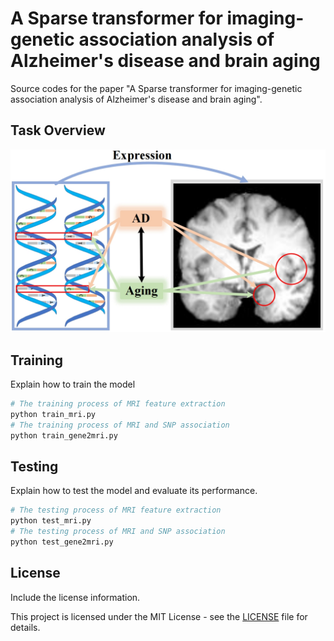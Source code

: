 # A Sparse transformer for imaging-genetic association analysis of Alzheimer's disease and brain aging

Source codes for the paper "A Sparse transformer for imaging-genetic association analysis of Alzheimer's disease and brain aging".

## Task Overview

![Task](overall.png)

## Training

Explain how to train the model

```bash
# The training process of MRI feature extraction
python train_mri.py
# The training process of MRI and SNP association
python train_gene2mri.py
```
## Testing

Explain how to test the model and evaluate its performance.

```bash
# The testing process of MRI feature extraction
python test_mri.py
# The testing process of MRI and SNP association
python test_gene2mri.py
```

## License

Include the license information.

This project is licensed under the MIT License - see the [LICENSE](LICENSE) file for details.
